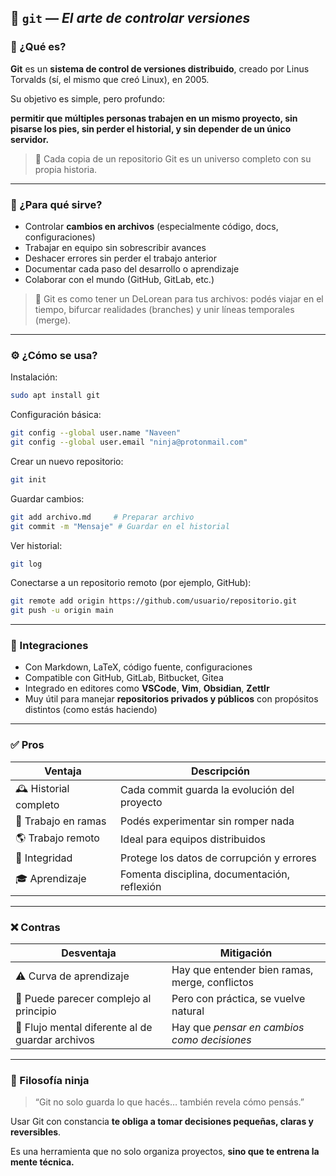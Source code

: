 ## 🧬 `git` — *El arte de controlar versiones*

### 🧩 ¿Qué es?

**Git** es un **sistema de control de versiones distribuido**, creado por Linus Torvalds (sí, el mismo que creó Linux), en 2005.

Su objetivo es simple, pero profundo:

**permitir que múltiples personas trabajen en un mismo proyecto, sin pisarse los pies, sin perder el historial, y sin depender de un único servidor.**

> 🧠 Cada copia de un repositorio Git es un universo completo con su propia historia.
> 

---

### 🧰 ¿Para qué sirve?

- Controlar **cambios en archivos** (especialmente código, docs, configuraciones)
- Trabajar en equipo sin sobrescribir avances
- Deshacer errores sin perder el trabajo anterior
- Documentar cada paso del desarrollo o aprendizaje
- Colaborar con el mundo (GitHub, GitLab, etc.)

> 🔄 Git es como tener un DeLorean para tus archivos: podés viajar en el tiempo, bifurcar realidades (branches) y unir líneas temporales (merge).
> 

---

### ⚙️ ¿Cómo se usa?

Instalación:

```bash
sudo apt install git
```

Configuración básica:

```bash
git config --global user.name "Naveen"
git config --global user.email "ninja@protonmail.com"
```

Crear un nuevo repositorio:

```bash
git init
```

Guardar cambios:

```bash
git add archivo.md     # Preparar archivo
git commit -m "Mensaje" # Guardar en el historial
```

Ver historial:

```bash
git log
```

Conectarse a un repositorio remoto (por ejemplo, GitHub):

```bash
git remote add origin https://github.com/usuario/repositorio.git
git push -u origin main
```

---

### 🔗 Integraciones

- Con Markdown, LaTeX, código fuente, configuraciones
- Compatible con GitHub, GitLab, Bitbucket, Gitea
- Integrado en editores como **VSCode**, **Vim**, **Obsidian**, **Zettlr**
- Muy útil para manejar **repositorios privados y públicos** con propósitos distintos (como estás haciendo)

---

### ✅ Pros

| Ventaja | Descripción |
| --- | --- |
| 🕰️ Historial completo | Cada commit guarda la evolución del proyecto |
| 🧠 Trabajo en ramas | Podés experimentar sin romper nada |
| 🌎 Trabajo remoto | Ideal para equipos distribuidos |
| 🔐 Integridad | Protege los datos de corrupción y errores |
| 🎓 Aprendizaje | Fomenta disciplina, documentación, reflexión |

---

### ❌ Contras

| Desventaja | Mitigación |
| --- | --- |
| ⚠️ Curva de aprendizaje | Hay que entender bien ramas, merge, conflictos |
| 🧱 Puede parecer complejo al principio | Pero con práctica, se vuelve natural |
| 🔄 Flujo mental diferente al de guardar archivos | Hay que *pensar en cambios como decisiones* |

---

### 🧠 Filosofía ninja

> “Git no solo guarda lo que hacés… también revela cómo pensás.”
> 

Usar Git con constancia **te obliga a tomar decisiones pequeñas, claras y reversibles**.

Es una herramienta que no solo organiza proyectos, **sino que te entrena la mente técnica.**
